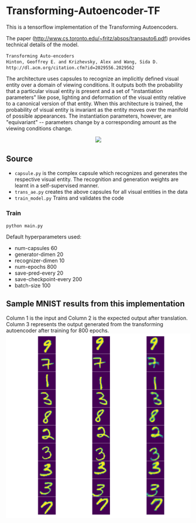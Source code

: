 # Transforming-Autoencoder-TF

This is a tensorflow implementation of the Transforming Autoencoders.

The paper (http://www.cs.toronto.edu/~fritz/absps/transauto6.pdf) provides technical details of the model.

    Transforming Auto-encoders
    Hinton, Geoffrey E. and Krizhevsky, Alex and Wang, Sida D.
    http://dl.acm.org/citation.cfm?id=2029556.2029562

The architecture uses capsules to recognize an implicitly defined visual entity over a domain of viewing conditions. It outputs both the probability that a particular visual entity is present and a set of "instantiation parameters" like pose, lighting and deformation of the visual entity relative to a canonical version of that entity. When this architecture is trained, the probability of visual entity is invariant as the entity moves over the manifold of possible appearances. The instantiation parameters, however, are "equivariant" -- parameters change by a corresponding amount as the viewing conditions change. 

<p align="center"><img src="https://raw.githubusercontent.com/nikhil-dce/Transforming-Autoencoder-TF/master/extras/architecture.png" width="800"></p>

## Source

+ `capsule.py` is the complex capsule which recognizes and generates the respective visual entity. The recognition and generation weights are learnt in a self-supervised manner.
+ `trans_ae.py` creates the above capsules for all visual entities in the data
+ `train_model.py` Trains and validates the code

### Train
```
python main.py
```
Default hyperparameters used:
* num-capsules 60
* generator-dimen 20
* recognizer-dimen 10
* num-epochs 800
* save-pred-every 20
* save-checkpoint-every 200
* batch-size 100

## Sample MNIST results from this implementation

Column 1 is the input and Column 2 is the expected output after translation. Column 3 represents the output generated from the transforming autoencoder after training for 800 epochs.
![Result](extras/epoch_800.png)


